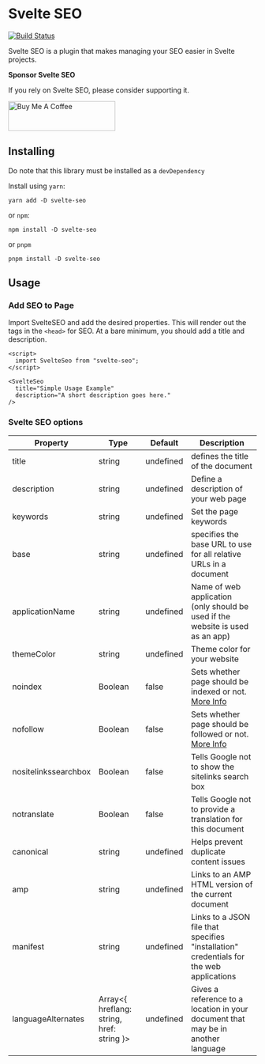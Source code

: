 # Svelte SEO

[![Build Status](https://travis-ci.org/artiebits/svelte-seo.svg?branch=master)](https://travis-ci.org/artiebits/svelte-seo)

Svelte SEO is a plugin that makes managing your SEO easier in Svelte projects.

**Sponsor Svelte SEO**

If you rely on Svelte SEO, please consider supporting it.

<a href="https://www.buymeacoffee.com/artiebits" target="_blank"><img src="https://cdn.buymeacoffee.com/buttons/v2/default-yellow.png" alt="Buy Me A Coffee" style="height: 60px !important;width: 217px !important;" ></a>

## Installing

Do note that this library must be installed as a `devDependency`

Install using `yarn`:

`yarn add -D svelte-seo`

or `npm`:

`npm install -D svelte-seo`

or `pnpm`

`pnpm install -D svelte-seo`

## Usage

### Add SEO to Page

Import SvelteSEO and add the desired properties. This will render out the tags in the `<head>` for SEO. At a bare minimum, you should add a title and description.

```svelte
<script>
  import SvelteSeo from "svelte-seo";
</script>

<SvelteSeo
  title="Simple Usage Example"
  description="A short description goes here."
/>
```

### Svelte SEO options

| Property             | Type                                      | Default   | Description                                                                             |
| -------------------- | ----------------------------------------- | --------- | --------------------------------------------------------------------------------------- |
| title                | string                                    | undefined | defines the title of the document                                                       |
| description          | string                                    | undefined | Define a description of your web page                                                   |
| keywords             | string                                    | undefined | Set the page keywords                                                                   |
| base                 | string                                    | undefined | specifies the base URL to use for all relative URLs in a document                       |
| applicationName      | string                                    | undefined | Name of web application (only should be used if the website is used as an app)          |
| themeColor           | string                                    | undefined | Theme color for your website                                                            |
| noindex              | Boolean                                   | false     | Sets whether page should be indexed or not. [More Info](#no-index)                      |
| nofollow             | Boolean                                   | false     | Sets whether page should be followed or not. [More Info](#no-follow)                    |
| nositelinkssearchbox | Boolean                                   | false     | Tells Google not to show the sitelinks search box                                       |
| notranslate          | Boolean                                   | false     | Tells Google not to provide a translation for this document                             |
| canonical            | string                                    | undefined | Helps prevent duplicate content issues                                                  |
| amp                  | string                                    | undefined | Links to an AMP HTML version of the current document                                    |
| manifest             | string                                    | undefined | Links to a JSON file that specifies "installation" credentials for the web applications |
| languageAlternates   | Array<{ hreflang: string, href: string }> | undefined | Gives a reference to a location in your document that may be in another language        |
